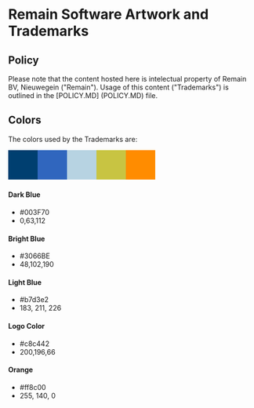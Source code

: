 # Remain Software Artwork and Trademarks

## Policy
Please note that the content hosted here is intelectual property of Remain BV, Nieuwegein ("Remain").
Usage of this content ("Trademarks") is outlined in the [POLICY.MD] (POLICY.MD) file.

## Colors
The colors used by the Trademarks are:

![Colors](colors.png)

#### Dark Blue
* #003F70
* 0,63,112
 
#### Bright Blue
* #3066BE 
* 48,102,190
 
#### Light Blue
* #b7d3e2
* 183, 211, 226
 
#### Logo Color
* #c8c442
* 200,196,66
 
#### Orange
* #ff8c00
* 255, 140, 0
 



